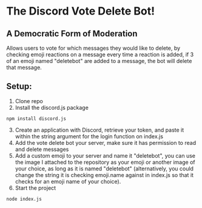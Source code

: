 # The Discord Vote Delete Bot!
## A Democratic Form of Moderation

Allows users to vote for which messages they would like to delete, by checking emoji reactions on a message every time a reaction is added, if 3 of an emoji named "deletebot" are added to a message, the bot will delete that message.

## Setup:
1. Clone repo
2. Install the discord.js package
```
npm install discord.js
```
3. Create an application with Discord, retrieve your token, and paste it within the string argument for the login function on index.js
4. Add the vote delete bot your server, make sure it has permission to read and delete messages
5. Add a custom emoji to your server and name it "deletebot", you can use the image I attached to the repository as your emoji or another image of your choice, as long as it is named "deletebot" (alternatively, you could change the string it is checking emoji.name against in index.js so that it checks for an emoji name of your choice).
6. Start the project
```
node index.js
```
